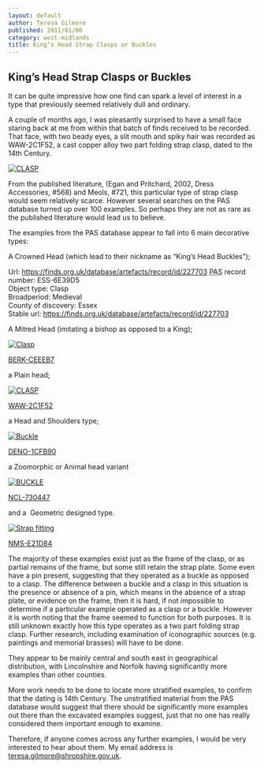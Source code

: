 ```yaml
---
layout: default
author: Teresa Gilmore
published: 2011/01/06
category: west-midlands
title: King’s Head Strap Clasps or Buckles
---
```


King’s Head Strap Clasps or Buckles
-----------------------------------

It can be quite impressive how one find can spark a level of interest in a type that previously seemed relatively dull and ordinary.

A couple of months ago, I was pleasantly surprised to have a small face staring back at me from within that batch of finds received to be recorded. That face, with two beady eyes, a slit mouth and spiky hair was recorded as WAW-2C1F52, a cast copper alloy two part folding strap clasp, dated to the 14th Century.

[![CLASP](https://finds.org.uk/images/thumbnails/303398.jpg)](https://finds.org.uk/images/tgilmore/medium/waw-2c1f52.jpg "Medium sized image of: WAW-2C1F52 a MEDIEVAL CLASP")

From the published literature, (Egan and Pritchard, 2002, Dress Accessories, #568) and Meols, #721, this particular type of strap clasp would seem relatively scarce. However several searches on the PAS database turned up over 100 examples. So perhaps they are not as rare as the published literature would lead us to believe.

The examples from the PAS database appear to fall into 6 main decorative types:

A Crowned Head (which lead to their nickname as “King’s Head Buckles”);

Url: https://finds.org.uk/database/artefacts/record/id/227703 <acronym title="The Portable Antiquities Scheme">PAS</acronym> record number: ESS-6E39D5<br/> Object type: Clasp<br/> Broadperiod: Medieval<br/> County of discovery: Essex<br/> Stable url: <a href="https://finds.org.uk/database/artefacts/record/id/227703" title="ESS-6E39D5: a Medieval Clasp">https://finds.org.uk/database/artefacts/record/id/227703</a>

A Mitred Head (imitating a bishop as opposed to a King);

[![Clasp](https://finds.org.uk/images/thumbnails/117786.jpg)](https://finds.org.uk/images/ksutton/medium/smith%20-%20bishop%20buckle%20-%20oct%2006.jpg "Medium sized image of: BERK-CEEEB7 a MEDIEVAL Clasp")

[BERK-CEEEB7](https://finds.org.uk/database/artefacts/record/id/147087)

a Plain head;

[![CLASP](https://finds.org.uk/images/thumbnails/303398.jpg)](https://finds.org.uk/images/tgilmore/medium/waw-2c1f52.jpg "Medium sized image of: WAW-2C1F52 a MEDIEVAL CLASP")

[WAW-2C1F52](https://finds.org.uk/database/artefacts/record/id/414089)

a Head and Shoulders type;

[![Buckle](https://finds.org.uk/images/thumbnails/147336.jpg)](https://finds.org.uk/images/arohde/medium/e5679%20buckle%20side%20views.jpg "Medium sized image of: DENO-1CFB90 a MEDIEVAL buckle")

[DENO-1CFB90](https://finds.org.uk/database/artefacts/record/id/189985)

a Zoomorphic or Animal head variant

[![BUCKLE](https://finds.org.uk/images/thumbnails/297551.jpg)](https://finds.org.uk/images/flalor/medium/img_4126.jpg "Medium sized image of: NCL-730447 a MEDIEVAL BUCKLE")

[NCL-730447](https://finds.org.uk/database/artefacts/record/id/406922)

and a  Geometric designed type.

[![Strap fitting](https://finds.org.uk/images/thumbnails/116400.jpg)](https://finds.org.uk/images/nbales/medium/ahs%20aug%2006%2002.jpg "Medium sized image of: NMS-E21D84 a MEDIEVAL strap fitting")

[NMS-E21D84](https://finds.org.uk/database/artefacts/record/id/145816)

The majority of these examples exist just as the frame of the clasp, or as partial remains of the frame, but some still retain the strap plate. Some even have a pin present, suggesting that they operated as a buckle as opposed to a clasp. The difference between a buckle and a clasp in this situation is the presence or absence of a pin, which means in the absence of a strap plate, or evidence on the frame, then it is hard, if not impossible to determine if a particular example operated as a clasp or a buckle. However it is worth noting that the frame seemed to function for both purposes. It is still unknown exactly how this type operates as a two part folding strap clasp. Further research, including examination of iconographic sources (e.g. paintings and memorial brasses) will have to be done.

They appear to be mainly central and south east in geographical distribution, with Lincolnshire and Norfolk having significantly more examples than other counties.

More work needs to be done to locate more stratified examples, to confirm that the dating is 14th Century. The unstratified material from the PAS database would suggest that there should be significantly more examples out there than the excavated examples suggest, just that no one has really considered them important enough to examine.

Therefore, if anyone comes across any further examples, I would be very interested to hear about them. My email address is [teresa.gilmore@shropshire.gov.uk](mailto:teresa.gilmore@shropshire.gov.uk).
